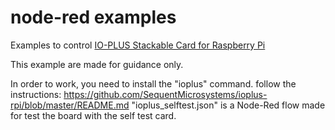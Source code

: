 # node-red examples

Examples to control [IO-PLUS Stackable Card for Raspberry Pi](https://sequentmicrosystems.com/index.php?route=product/product&path=33&product_id=42)

This example are made for guidance only.

In order to work, you need to install the "ioplus" command. follow the instructions: https://github.com/SequentMicrosystems/ioplus-rpi/blob/master/README.md
"ioplus_selftest.json"  is a Node-Red flow made for test the board with the self test card.
